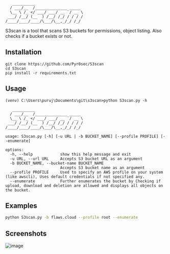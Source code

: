 ```
   __________
  / ___/__  /______________ _____
  \__ \ /_ </ ___/ ___/ __ `/ __ \
 ___/ /__/ (__  ) /__/ /_/ / / / /
/____/____/____/\___/\__,_/_/ /_/
```
S3scan is a tool that scans S3 buckets for permissions, object listing. Also checks if a bucket exists or not.


Installation
---
```
git clone https://github.com/Pyr0sec/S3scan
cd S3scan
pip install -r requirements.txt
```


Usage
---
```shell
(venv) C:\Users\puruj\Documents\git\s3scan>python S3scan.py -h                                              

   __________
  / ___/__  /______________ _____
  \__ \ /_ </ ___/ ___/ __ `/ __ \
 ___/ /__/ (__  ) /__/ /_/ / / / /
/____/____/____/\___/\__,_/_/ /_/

usage: S3scan.py [-h] [-u URL | -b BUCKET_NAME] [--profile PROFILE] [--enumerate]

options:
  -h, --help            show this help message and exit
  -u URL, --url URL     Accepts S3 bucket URL as an argument
  -b BUCKET_NAME, --bucket-name BUCKET_NAME
                        Accepts S3 bucket name as an argument
  --profile PROFILE     Used to specify an AWS profile on your system (like awscli), Uses default credentials if not specified any.
  --enumerate           Further enumerates the bucket by Checking if upload, download and deletion are allowed and displays all objects on the bucket.      
```


Examples
---
```bash
python S3scan.py -b flaws.cloud --profile root --enumerate
```


Screenshots
---
![image](https://user-images.githubusercontent.com/74669749/202524888-acee8716-31f6-48b8-b10b-97a69a86736d.png)
